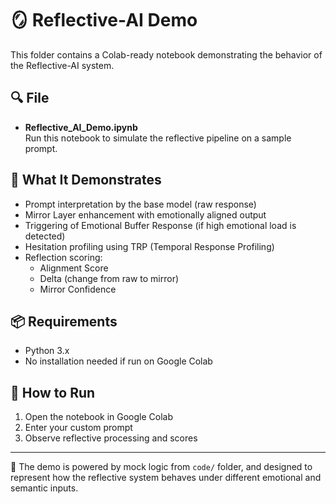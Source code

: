 # 🪞 Reflective-AI Demo

This folder contains a Colab-ready notebook demonstrating the behavior of the Reflective-AI system.

## 🔍 File

- **Reflective_AI_Demo.ipynb**  
  Run this notebook to simulate the reflective pipeline on a sample prompt.

## 🎯 What It Demonstrates

- Prompt interpretation by the base model (raw response)
- Mirror Layer enhancement with emotionally aligned output
- Triggering of Emotional Buffer Response (if high emotional load is detected)
- Hesitation profiling using TRP (Temporal Response Profiling)
- Reflection scoring:
  - Alignment Score
  - Delta (change from raw to mirror)
  - Mirror Confidence

## 📦 Requirements

- Python 3.x
- No installation needed if run on Google Colab

## 🚀 How to Run

1. Open the notebook in Google Colab
2. Enter your custom prompt
3. Observe reflective processing and scores

---

🧠 The demo is powered by mock logic from `code/` folder, and designed to represent how the reflective system behaves under different emotional and semantic inputs.


